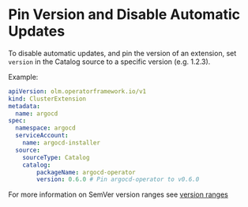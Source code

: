 # Pin Version and Disable Automatic Updates

To disable automatic updates, and pin the version of an extension, set `version` in the Catalog source to a specific version (e.g. 1.2.3).

Example:

```yaml
apiVersion: olm.operatorframework.io/v1
kind: ClusterExtension
metadata:
  name: argocd
spec:
  namespace: argocd
  serviceAccount:
    name: argocd-installer
  source:
    sourceType: Catalog
    catalog:
        packageName: argocd-operator
        version: 0.6.0 # Pin argocd-operator to v0.6.0
```

For more information on SemVer version ranges see [version ranges](../concepts/version-ranges.md)
